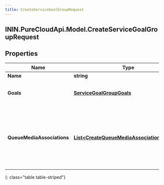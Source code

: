 ```yaml
---
title: CreateServiceGoalGroupRequest
---
```

## ININ.PureCloudApi.Model.CreateServiceGoalGroupRequest

## Properties

|Name | Type | Description | Notes|
|------------ | ------------- | ------------- | -------------|
| **Name** | **string** | name | |
| **Goals** | [**ServiceGoalGroupGoals**](ServiceGoalGroupGoals.html) | Goals defined for this service goal group | [optional] |
| **QueueMediaAssociations** | [**List&lt;CreateQueueMediaAssociationRequest&gt;**](CreateQueueMediaAssociationRequest.html) | List of queues and media types from that queue to associate with this service goal group | [optional] |
{: class="table table-striped"}


